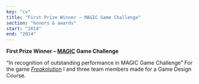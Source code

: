 ```yaml
---
key: "cv"
title: "First Prize Winner – MAGIC Game Challenge"
section: "honors & awards"
start: "2014"
end: "2014"
---
```

**First Prize Winner – [MAGIC](https://magic.ntu.edu.sg/Pages/default.aspx) Game Challenge**

“In recognition of outstanding performance in MAGIC Game Challenge” For the game [*Freakolution*](https://www.youtube.com/watch?v=HZn-pMRpLiU) I and three team members made for a Game Design Course.